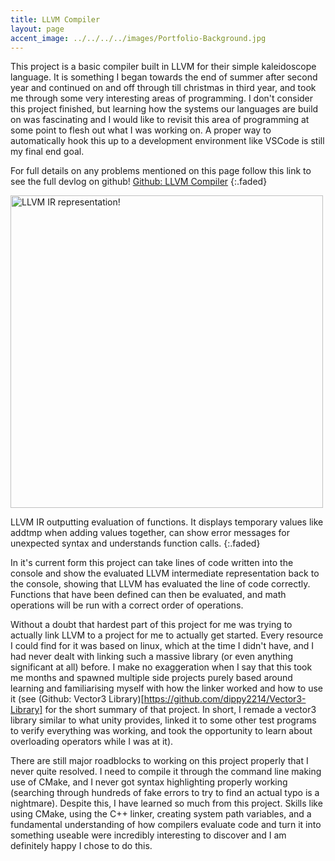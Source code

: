 ```yaml
---
title: LLVM Compiler
layout: page
accent_image: ../../../../images/Portfolio-Background.jpg
---
```


This project is a basic compiler built in LLVM for their simple kaleidoscope language. It is something I began towards the end of summer after second year and continued on and off through till christmas in third year, and took me through some very interesting areas of programming. I don't consider this project finished, but learning how the systems our languages are build on was fascinating and I would like to revisit this area of programming at some point to flesh out what I was working on. A proper way to automatically hook this up to a development environment like VSCode is still my final end goal.

For full details on any problems mentioned on this page follow this link to see the full devlog on github! [Github: LLVM Compiler](https://github.com/dippy2214/MyLanguage2)
{:.faded}

<img src="../../../../images/Compiler/LLVM-IR.png" alt="LLVM IR representation!" width="500" height="auto">

LLVM IR outputting evaluation of functions. It displays temporary values like addtmp when adding values together, can show error messages for unexpected syntax and understands function calls.
{:.faded} 

In it's current form this project can take lines of code written into the console and show the evaluated LLVM intermediate representation back to the console, showing that LLVM has evaluated the line of code correctly. Functions that have been defined can then be evaluated, and math operations will be run with a correct order of operations.

Without a doubt that hardest part of this project for me was trying to actually link LLVM to a project for me to actually get started. Every resource I could find for it was based on linux, which at the time I didn't have, and I had never dealt with linking such a massive library (or even anything significant at all) before. I make no exaggeration when I say that this took me months and spawned multiple side projects purely based around learning and familiarising myself with how the linker worked and how to use it (see (Github: Vector3 Library)[https://github.com/dippy2214/Vector3-Library] for the short summary of that project. In short, I remade a vector3 library similar to what unity provides, linked it to some other test programs to verify everything was working, and took the opportunity to learn about overloading operators while I was at it).

There are still major roadblocks to working on this project properly that I never quite resolved. I need to compile it through the command line making use of CMake, and I never got syntax highlighting properly working (searching through hundreds of fake errors to try to find an actual typo is a nightmare). Despite this, I have learned so much from this project. Skills like using CMake, using the C++ linker, creating system path variables, and a fundamental understanding of how compilers evaluate code and turn it into something useable were incredibly interesting to discover and I am definitely happy I chose to do this.

